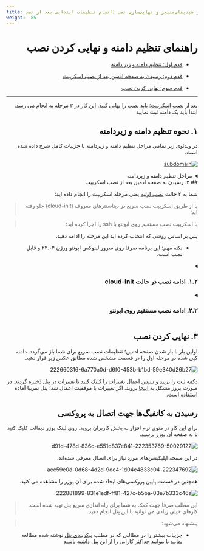 ```yaml
---
title: ثبت دامنه در هیدیفای‌منیجر و نهایی‌سازی نصب (انجام تنظیمات ابتدایی بعد از نصب
weight: -85
---
```


<div dir="rtl" markdown="1">
 
# راهنمای تنظیم دامنه و نهایی کردن نصب
* [قدم اول: تنظیم دامنه و زیر دامنه](#%DB%B1-%D9%86%D8%AD%D9%88%D9%87-%D8%AA%D9%86%D8%B8%DB%8C%D9%85-%D8%AF%D8%A7%D9%85%D9%86%D9%87-%D9%88-%D8%B2%DB%8C%D8%B1%D8%AF%D8%A7%D9%85%D9%86%D9%87)

* [قدم دوم: رسیدن به صفحه ادمین بعد از نصب اسکریپت](#%DB%B3-%D9%86%D9%87%D8%A7%DB%8C%DB%8C-%DA%A9%D8%B1%D8%AF%D9%86-%D9%86%D8%B5%D8%A8)

* [قدم سوم: نهایی کردن نصب](#%DB%B3-%D9%86%D9%87%D8%A7%DB%8C%DB%8C-%DA%A9%D8%B1%D8%AF%D9%86-%D9%86%D8%B5%D8%A8)


***


بعد از [نصب اسکریپت](/manager/wiki/Home_fa/#%D8%B1%D8%A7%D9%87%D9%86%D9%85%D8%A7%DB%8C-%D9%86%D8%B5%D8%A8)؛ باید نصب را نهایی کنید. این کار در ۳ مرحله به انجام می رسد. 
ابتدا باید یک دامنه ثبت نمایید


## ۱. نحوه تنظیم دامنه و زیردامنه
در ویدئوی زیر تمامی مراحل تنظیم دامنه و زیردامنه با جزییات کامل شرح داده شده است.

[![subdomain](https://img.youtube.com/vi/l-KKRus2KS0/maxresdefault.jpg)](https://www.youtube.com/watch?v=l-KKRus2KS0)



<details><summary>مراحل تنظیم دامنه و زیردامنه</summary>





* ابتدا وارد [این سایت](https://freedns.afraid.org/signup/?plan=starter) شوید و یک اکانت بسازید (لازم نیست که اطلاعاتتان واقعی باشد فقط ایمیل باید درست باشد)

<div align=center markdown=1>
![221342760-12dc14ed-9a19-45f3-a3f1-bf7d3f969792](https://user-images.githubusercontent.com/125398461/224300370-52b9a063-9265-4ff1-83e7-23970b6a4ecf.png)
</div>
<div dir="rtl" markdown=1>
* ایمیلی که به شما ارسال شده را فعال کنید.
* وارد اکانت ساخته شده شوید و روی [این لینک](https://freedns.afraid.org/domain/registry/) کلیک کنید و یکی از دامین های پابلیک را انتخاب کنید. 
</div>
<div align=center markdown=1>
![Screenshot_20230330_081052](https://user-images.githubusercontent.com/125398461/228731969-b673137a-680e-44ba-a50e-a2156bfae822.png)
</div>



<div dir="rtl" markdown=1>
بهتر هست دامین هایی با پسوند `com`  `net`  `org` را انتخاب کنید.
- آی پی سرور و نام مورد نظر خود را در آن قرار دهید.

</div>

<div align=center markdown=1>
![221343189-1fe98d0d-7f05-4639-9b51-fb6926f76f2b](https://user-images.githubusercontent.com/125398461/224301533-6743a65d-e45f-475c-a94d-7b6c428ffd84.png)
</div>





<div dir="rtl" markdown=1>
* زیر دامنه ایجاد شده را کپی کنید.

> این مراحل صرفا برای دامنه دایرکت بود اگر می خواهید درباره نحوه ثبت دامنه های مختلف بدانید؛ [اینجا](/manager/wiki/%D8%A7%D9%86%D9%88%D8%A7%D8%B9-%D8%AF%D8%A7%D9%85%D9%86%D9%87-%D9%88-%D9%86%D8%AD%D9%88%D9%87-%D8%AB%D8%A8%D8%AA-%E2%80%8C%D8%A2%D9%86%E2%80%8C%D9%87%D8%A7) کلیک کنید.


</div>

</details>

<div dir="rtl" markdown=1>
## ۲. رسیدن به صفحه ادمین بعد از نصب اسکریپت

 شما به ۲ حالت [نصب اولیه](/manager/wiki/Home_fa/#%D8%B1%D8%A7%D9%87%D9%86%D9%85%D8%A7%DB%8C-%D9%86%D8%B5%D8%A8) یعنی مرحله اسکریپت را انجام داده اید؛ 

> یا از طریق اسکریپت نصب سریع در دیتاسنترهای معروف (cloud-init) جلو رفته اید؛

> یا اسکریپت نصب مستقیم روی ابونتو با ssh را اجرا کرده اید؛
 
پس بر اساس روشی که انتخاب کرده اید این مرحله را ادامه دهید.

* نکته مهم: این برنامه صرفا روی سرور لینوکس ابونتو ورژن ۲۲.۰۴ و قابل نصب است.

<details><summary><h3> ۱.۲. ادامه نصب در حالت cloud-init </h3></summary>
اگر از اسکریپت های نصب برای کلاد cloud-init که برای دیتاسنترهای معروف مث Hetzner, Vultr و ... استفاده نموده اید؛ بنابراین در این صورت یک لینک موقت (اعتبار یک ساعت) برای شما ساخته می شود. 


#### برای رسیدن به لینک موقت چه کار کنیم؟

  حداقل ۱۰ دقیقه  صبر کنید. سپس آدرس آی پی را در مرورگر خود باز کنید. آی پی یک عدد۴ بخشی هست که با `.` جدا شده است.



<div dir="ltr" markdown=1>
`http://ip`

</div>

<div dir="rtl" markdown="1">

به عنوان مثال اگر آی پی شما 1.1.1.1 است شما باید آدرس زیر را در مرورگرتان وارد کنید:

</div>

<div dir="ltr" markdown=1>
`http://1.1.1.1`

</div>

<div align=center markdown=1>
![Screenshot_20230325_144941](https://user-images.githubusercontent.com/125398461/228808077-f362e8b4-6058-4d36-a87b-d514f53afeb5.png)
</div>
<div dir="rtl" markdown="1">
توجه داشته باشید این آدرس فقط یک ساعت فعال هست و بعد از آن غیر فعال می‌شود.

از طریق لینک یکبار مصرف با کلیک روی here به صفحه ادمین می رسید.

</div>

</details>

<details dir="rtl"><summary><h3> ۲.۲. ادامه نصب مستقیم روی ابونتو</h3></summary>

اگر از روش نصب روی ابونتو استفاده کرده باشید؛ در پایان نصب لینک‌های ادمین برای شما تولید می شوند. دقت کنید لینک ادمین طبق فرمت مناسب باشد. [اطلاعات بیشتر](/manager/wiki/%D9%81%D8%B1%D9%85%D8%AA-%D8%B5%D8%AD%DB%8C%D8%AD-%D9%84%DB%8C%D9%86%DA%A9-%D8%A7%D8%AF%D9%85%DB%8C%D9%86)

لینک را در مرورگر باز کنید تا وارد صفحه ادمین شوید.


</details>

## ۳. نهایی کردن نصب

اولین بار با باز شدن صفحه ادمین؛ تنظیمات نصب سریع برای شما باز می‌گردد. 
دامنه کپی شده در مرحله اول را در قسمت مشخص شده مطابق عکس زیر قرار دهید.

![222660316-6a770a0d-d6f0-453b-b1bd-59e340d26b27](https://user-images.githubusercontent.com/125398461/224301379-cb1a7c97-17b8-4a01-b3eb-b3a4d63a365a.png)

دکمه ثبت را بزنید و سپس اعمال تغییرات را کلیک کنید تا تغییرات در پنل ذخیره گردند. در صورت بروز مشکل به [اینجا](/manager/wiki/نحوه-پیکربندی-پنل-هیدیفای#%D8%A7%D8%B9%D9%85%D8%A7%D9%84-%D8%AA%D8%BA%DB%8C%DB%8C%D8%B1%D8%A7%D8%AA) بروید. اگر تغییرات با موفقیت اعمال شد؛ پنل تقریبا آماده استفاده است. 

## رسیدن به کانفیگ‌ها جهت اتصال به پروکسی

برای این کار در منوی نرم افزار به بخش کاربران بروید. روی لینک یوزر دیفالت کلیک کنید تا به صفحه آن یوزر برسید.

![222353769-50029122-d91d-478d-836c-e551d837e841](https://user-images.githubusercontent.com/125398461/224304945-00495700-8e13-4a82-b9af-a66cdec1c9e3.png)

در این صفحه اپلیکیشن‌های مورد نیاز برای اتصال معرفی شده‌اند.


![222347692-aec59e0d-0d68-4d2d-9dc4-1d04c4833c04](https://user-images.githubusercontent.com/125398461/224305814-bdd78d4b-9da1-462d-b164-e279bd904837.png)

همچنین در قسمت پایین پروکسی‌های ایجاد شده برای آن یوزر را مشاهده می کنید.

![222881899-831e1edf-ff81-427c-b5ba-03e7b333c46a](https://user-images.githubusercontent.com/125398461/224305838-a01795d8-d217-4760-bf22-87b2c7dcb5f7.png)

> این مطلب صرفا جهت کمک به شما برای راه اندازی سریع پنل تهیه شده است. کارهای خیلی زیادی می توانید با این پنل انجام دهید.


> پیشنهاد می‌شود:

 * جزییات بیشتر را در مطالبی که در مطلب [پیکربندی پنل](/manager/wiki/%D9%86%D8%AD%D9%88%D9%87-%D9%BE%DB%8C%DA%A9%D8%B1%D8%A8%D9%86%D8%AF%DB%8C-%D9%BE%D9%86%D9%84-%D9%87%DB%8C%D8%AF%DB%8C%D9%81%D8%A7%DB%8C) نوشته شده مطالعه نمایید تا بتوانید حداکثر کارایی را از این پنل داشته باشید


</div>
